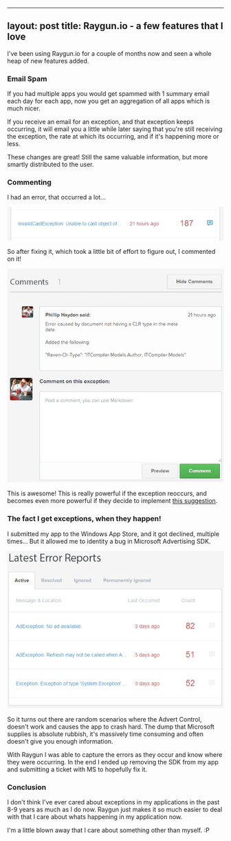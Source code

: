 ----
layout: post
title: Raygun.io - a few features that I love
----

I've been using Raygun.io for a couple of months now and seen a whole heap of new features added.

### Email Spam
If you had multiple apps you would get spammed with 1 summary email each day for each app, now you get an aggregation of all apps which is much nicer. 

If you receive an email for an exception, and that exception keeps occurring, it will email you a little while later saying that you're still receiving the exception, the rate at which its occurring, and if it's happening more or less.

These changes are great! Still the same valuable information, but more smartly distributed to the user.


### Commenting
I had an error, that occurred a lot... 

![](/images/raygun-features-javascript-1.png)

So after fixing it, which took a little bit of effort to figure out, I commented on it!

<!--excerpt-->

![](/images/raygun-features-javascript-2.png)

This is awesome! This is really powerful if the exception reoccurs, and becomes even more powerful if they decide to implement [this suggestion](http://raygun.io/thinktank/suggestion/1012).

### The fact I get exceptions, when they happen!

I submitted my app to the Windows App Store, and it got declined, multiple times... But it allowed me to identity a bug in Microsoft Advertising SDK.

![](/images/raygun-features-javascript-3.png)

So it turns out there are random scenarios where the Advert Control, doesn't work and causes the app to crash hard. The dump that Microsoft supplies is absolute rubbish, it's massively time consuming and often doesn't give you enough information. 

With Raygun I was able to capture the errors as they occur and know where they were occurring. In the end I ended up removing the SDK from my app and submitting a ticket with MS to hopefully fix it.

### Conclusion

I don't think I've ever cared about exceptions in my applications in the past 8-9 years as much as I do now. Raygun just makes it so much easier to deal with that I care about whats happening in my application now.

I'm a little blown away that I care about something other than myself. :P